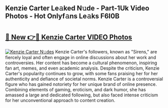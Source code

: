 ## Kenzie Carter Le𝚊ked N𝚞de - Part-1Uk Video Photos - Hot Onlyf𝚊ns Le𝚊ks F6I0B

# <h2><a href="http://ab39397.deff.icu/?id=Kenzie+Carter">🔗 New 👉🔴 Kenzie Carter VIDEO Photos</a></h2>

[![Kenzie Carter N𝚞des](https://i.imgur.com/rIISA9y.gif)](http://ab39397.deff.icu/?id=Kenzie+Carter)
Kenzie Carter's followers, known as "Sirens," are fiercely loyal and often engage in online discussions about her work and controversies. Her content has become a cultural phenomenon, inspiring fan art, memes, and even academic analysis. Despite the criticism, Kenzie Carter's popularity continues to grow, with some fans praising her for her authenticity and defiance of societal norms. Kenzie Carter is a controversial figure who has gained notoriety for her unique brand of online presence. Combining elements of gaming, eroticism, and dark humor, she has amassed a large and dedicated following, but also faced intense criticism for her unconventional approach to content creation.
